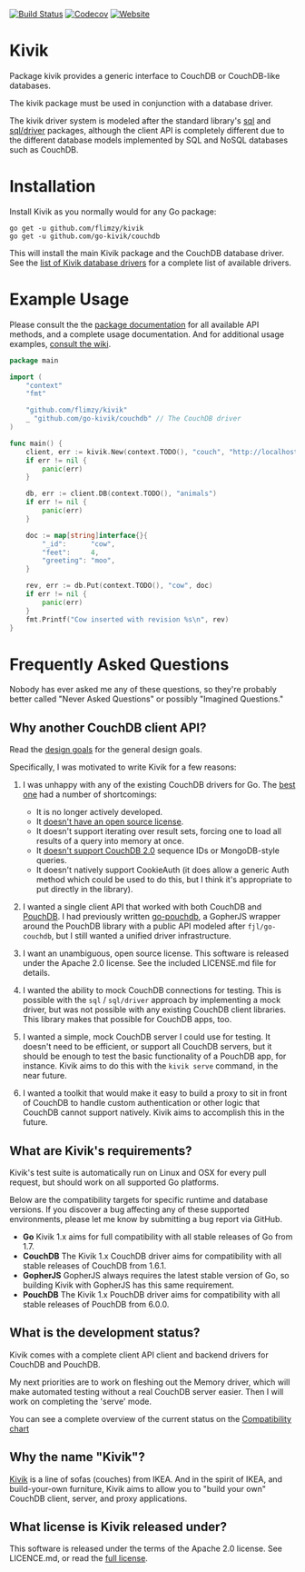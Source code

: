 [![Build Status](https://travis-ci.org/go-kivik/kivik.svg?branch=stable1.x)](https://travis-ci.org/go-kivik/kivik) [![Codecov](https://img.shields.io/codecov/c/github/flimzy/kivik/stable1.x.svg?style=flat)](https://codecov.io/gh/go-kivik/kivik/branch/stable1.x) [![Website](https://img.shields.io/website-up-down-green-red/http/shields.io.svg?label=website&colorB=007fff)](http://kivik.io)

# Kivik

Package kivik provides a generic interface to CouchDB or CouchDB-like databases.

The kivik package must be used in conjunction with a database driver.

The kivik driver system is modeled after the standard library's [sql](https://golang.org/pkg/database/sql/)
and [sql/driver](https://golang.org/pkg/database/sql/driver/) packages, although
the client API is completely different due to the different database models
implemented by SQL and NoSQL databases such as CouchDB.

# Installation

Install Kivik as you normally would for any Go package:

    go get -u github.com/flimzy/kivik
    go get -u github.com/go-kivik/couchdb

This will install the main Kivik package and the CouchDB database driver. See
the [list of Kivik database drivers](https://github.com/flimzy/kivik/wiki/Kivik-database-drivers)
for a complete list of available drivers.

# Example Usage

Please consult the the [package documentation](https://godoc.org/github.com/flimzy/kivik)
for all available API methods, and a complete usage documentation.  And for
additional usage examples, [consult the wiki](https://github.com/flimzy/kivik/wiki/Usage-Examples).

```go
package main

import (
    "context"
    "fmt"

    "github.com/flimzy/kivik"
    _ "github.com/go-kivik/couchdb" // The CouchDB driver
)

func main() {
    client, err := kivik.New(context.TODO(), "couch", "http://localhost:5984/")
    if err != nil {
        panic(err)
    }

    db, err := client.DB(context.TODO(), "animals")
    if err != nil {
        panic(err)
    }

    doc := map[string]interface{}{
        "_id":      "cow",
        "feet":     4,
        "greeting": "moo",
    }

    rev, err := db.Put(context.TODO(), "cow", doc)
    if err != nil {
        panic(err)
    }
    fmt.Printf("Cow inserted with revision %s\n", rev)
}
```

# Frequently Asked Questions

Nobody has ever asked me any of these questions, so they're probably better called
"Never Asked Questions" or possibly "Imagined Questions."

## Why another CouchDB client API?

Read the [design goals](https://github.com/flimzy/kivik/wiki/Design-goals) for
the general design goals.

Specifically, I was motivated to write Kivik for a few reasons:

1. I was unhappy with any of the existing CouchDB drivers for Go. The [best
one](https://github.com/fjl/go-couchdb) had a number of shortcomings:

    - It is no longer actively developed.
    - It [doesn't have an open source license](https://github.com/fjl/go-couchdb/issues/15).
    - It doesn't support iterating over result sets, forcing one to load all
      results of a query into memory at once.
    - It [doesn't support CouchDB 2.0](https://github.com/fjl/go-couchdb/issues/14)
      sequence IDs or MongoDB-style queries.
    - It doesn't natively support CookieAuth (it does allow a generic Auth method
      which could be used to do this, but I think it's appropriate to put directly
      in the library).

2. I wanted a single client API that worked with both CouchDB and
[PouchDB](https://pouchdb.com/). I had previously written
[go-pouchdb](https://github.com/flimzy/go-pouchdb), a GopherJS wrapper around
the PouchDB library with a public API modeled after `fjl/go-couchdb`, but I
still wanted a unified driver infrastructure.

3. I want an unambiguous, open source license. This software is released under
the Apache 2.0 license. See the included LICENSE.md file for details.

4. I wanted the ability to mock CouchDB connections for testing. This is possible
with the `sql` / `sql/driver` approach by implementing a mock driver, but was
not possible with any existing CouchDB client libraries. This library makes that
possible for CouchDB apps, too.

5. I wanted a simple, mock CouchDB server I could use for testing. It doesn't
need to be efficient, or support all CouchDB servers, but it should be enough
to test the basic functionality of a PouchDB app, for instance. Kivik aims to
do this with the `kivik serve` command, in the near future.

6. I wanted a toolkit that would make it easy to build a proxy to sit in front
of CouchDB to handle custom authentication or other logic that CouchDB cannot
support natively. Kivik aims to accomplish this in the future.

## What are Kivik's requirements?

Kivik's test suite is automatically run on Linux and OSX for every pull request,
but should work on all supported Go platforms.

Below are the compatibility targets for specific runtime and database versions.
If you discover a bug affecting any of these supported environments, please let
me know by submitting a bug report via GitHub.

- **Go** Kivik 1.x aims for full compatibility with all stable releases of Go from 1.7.
- **CouchDB** The Kivik 1.x CouchDB driver aims for compatibility with all stable releases of
CouchDB from 1.6.1.
- **GopherJS** GopherJS always requires the latest stable version of Go, so building Kivik with
GopherJS has this same requirement.
- **PouchDB** The Kivik 1.x PouchDB driver aims for compatibility with all stable releases of
PouchDB from 6.0.0.

## What is the development status?

Kivik comes with a complete client API client and backend drivers for CouchDB
and PouchDB.

My next priorities are to work on fleshing out the Memory driver, which will
make automated testing without a real CouchDB server easier. Then I will work
on completing the 'serve' mode.

You can see a complete overview of the current status on the
[Compatibility chart](https://github.com/flimzy/kivik/blob/master/doc/COMPATIBILITY.md)

## Why the name "Kivik"?

[Kivik](http://www.ikea.com/us/en/catalog/categories/series/18329/) is a line
of sofas (couches) from IKEA. And in the spirit of IKEA, and build-your-own
furniture, Kivik aims to allow you to "build your own" CouchDB client, server,
and proxy applications.

## What license is Kivik released under?

This software is released under the terms of the Apache 2.0 license. See
LICENCE.md, or read the [full license](http://www.apache.org/licenses/LICENSE-2.0).
